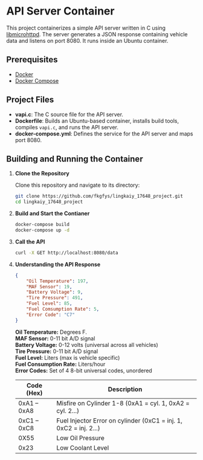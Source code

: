 # API Server Container

This project containerizes a simple API server written in C using [libmicrohttpd](https://www.gnu.org/software/libmicrohttpd/). The server generates a JSON response containing vehicle data and listens on port 8080. It runs inside an Ubuntu container.

## Prerequisites

- [Docker](https://docs.docker.com/get-docker/)
- [Docker Compose](https://docs.docker.com/compose/install/)

## Project Files

- **vapi.c**: The C source file for the API server.
- **Dockerfile**: Builds an Ubuntu-based container, installs build tools, compiles `vapi.c`, and runs the API server.
- **docker-compose.yml**: Defines the service for the API server and maps port 8080.

## Building and Running the Container

1. **Clone the Repository**

    Clone this repository and navigate to its directory:
    ```bash
    git clone https://github.com/fkgfys/lingkaiy_17648_project.git
    cd lingkaiy_17648_project
    ```

2. **Build and Start the Contianer**

    ```bash
    docker-compose build
    docker-compose up -d
    ```

3. **Call the API**
    ```bash
    curl -X GET http://localhost:8080/data
    ```

4. **Understanding the API Response**
    ```json
    {
        "Oil Temperature": 197,
        "MAF Sensor": 19,
        "Battery Voltage": 9,
        "Tire Pressure": 491,
        "Fuel Level": 85,
        "Fuel Comsumption Rate": 5,
        "Error Code": "C7"
    }
    ```
    **Oil Temperature:** Degrees F. \
    **MAF Sensor:** 0-11 bit A/D signal \
    **Battery Voltage:** 0-12 volts (universal across all vehicles) \
    **Tire Pressure:** 0-11 bit A/D signal \
    **Fuel Level:** Liters (max is vehicle specific) \
    **Fuel Consumption Rate:** Liters/hour \
    **Error Codes:** Set of 4 8-bit universal codes, unordered
    
    | Code (Hex)  | Description |
    | ------------- | ------------- |
    | 0xA1 – 0xA8   | Misfire on Cylinder 1-8 (0xA1 = cyl. 1, 0xA2 = cyl. 2...)  |
    | 0xC1 – 0xC8  | Fuel Injector Error on cylinder (0xC1 = inj. 1, 0xC2 = inj. 2...)  |
    | 0X55  | Low Oil Pressure  |
    | 0x23  | Low Coolant Level  |